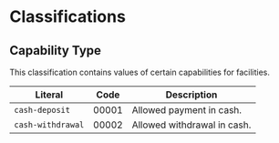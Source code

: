    
Classifications
===============

Capability Type
-------------- 
This classification contains values of certain capabilities for facilities.

Literal 				      | Code   | Description
------------------------------|--------|-------------------------------------------
`cash-deposit`	  			  | 00001  | Allowed payment in cash.
`cash-withdrawal`	  		  | 00002  | Allowed withdrawal in cash.



